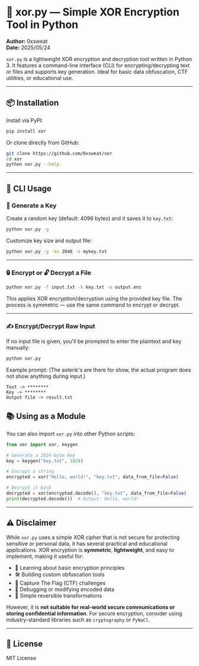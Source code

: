 # 🔐 xor.py — Simple XOR Encryption Tool in Python

**Author:** 0xsweat  
**Date:** 2025/05/24

`xor.py` is a lightweight XOR encryption and decryption tool written in Python 3. It features a command-line interface (CLI) for encrypting/decrypting text or files and supports key generation. Ideal for basic data obfuscation, CTF utilities, or educational use.

---

## 📦 Installation

Install via PyPI:

```bash
pip install xor
```

Or clone directly from GitHub:

```bash
git clone https://github.com/0xsweat/xor
cd xor
python xor.py --help
```

---

## 🚀 CLI Usage

### 🔑 Generate a Key

Create a random key (default: 4096 bytes) and it saves it to `key.txt`:

```bash
python xor.py -g
```

Customize key size and output file:

```bash
python xor.py -g -ks 2048 -o mykey.txt
```

---

### 🔒 Encrypt or 🔓 Decrypt a File

```bash
python xor.py -f input.txt -k key.txt -o output.enc
```

This applies XOR encryption/decryption using the provided key file. The process is symmetric — use the same command to encrypt or decrypt.

---

### ✍️ Encrypt/Decrypt Raw Input

If no input file is given, you'll be prompted to enter the plaintext and key manually:

```bash
python xor.py
```

Example prompt:
(The asterik's are there for show, the actual program does not show anything during input.)
```
Text -> ********
Key -> ********
Output file -> result.txt
```

## 📚 Using as a Module

You can also import `xor.py` into other Python scripts:

```python
from xor import xor, keygen

# Generate a 1024-byte key
key = keygen("key.txt", 1024)

# Encrypt a string
encrypted = xor("Hello, world!", "key.txt", data_from_file=False)

# Decrypt it back
decrypted = xor(encrypted.decode(), "key.txt", data_from_file=False)
print(decrypted.decode())  # Output: Hello, world!
```

---

## ⚠️ Disclaimer

While `xor.py` uses a simple XOR cipher that is not secure for protecting sensitive or personal data, it has several practical and educational applications. XOR encryption is **symmetric**, **lightweight**, and easy to implement, making it useful for:

- 🧠 Learning about basic encryption principles
- 🛠️ Building custom obfuscation tools
- 🧩 Capture The Flag (CTF) challenges
- 🐞 Debugging or modifying encoded data
- 🔁 Simple reversible transformations

However, it is **not suitable for real-world secure communications or storing confidential information**. For secure encryption, consider using industry-standard libraries such as `cryptography` or `PyNaCl`.

---

## 📄 License

MIT License
